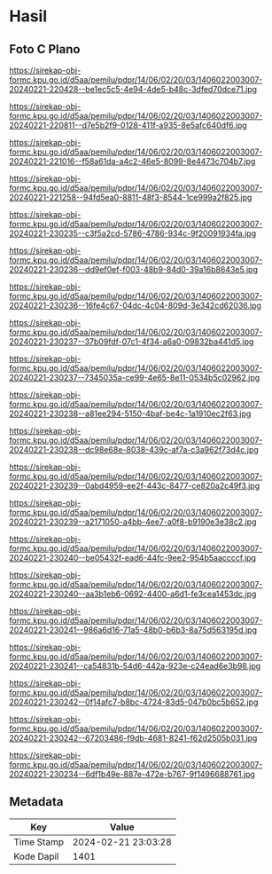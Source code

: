 # Hasil

## Foto C Plano

https://sirekap-obj-formc.kpu.go.id/d5aa/pemilu/pdpr/14/06/02/20/03/1406022003007-20240221-220428--be1ec5c5-4e94-4de5-b48c-3dfed70dce71.jpg

https://sirekap-obj-formc.kpu.go.id/d5aa/pemilu/pdpr/14/06/02/20/03/1406022003007-20240221-220811--d7e5b2f9-0128-411f-a935-8e5afc640df6.jpg

https://sirekap-obj-formc.kpu.go.id/d5aa/pemilu/pdpr/14/06/02/20/03/1406022003007-20240221-221016--f58a61da-a4c2-46e5-8099-8e4473c704b7.jpg

https://sirekap-obj-formc.kpu.go.id/d5aa/pemilu/pdpr/14/06/02/20/03/1406022003007-20240221-221258--94fd5ea0-8811-48f3-8544-1ce999a2f825.jpg

https://sirekap-obj-formc.kpu.go.id/d5aa/pemilu/pdpr/14/06/02/20/03/1406022003007-20240221-230235--c3f5a2cd-5786-4786-934c-9f20091934fa.jpg

https://sirekap-obj-formc.kpu.go.id/d5aa/pemilu/pdpr/14/06/02/20/03/1406022003007-20240221-230236--dd9ef0ef-f003-48b9-84d0-39a16b8643e5.jpg

https://sirekap-obj-formc.kpu.go.id/d5aa/pemilu/pdpr/14/06/02/20/03/1406022003007-20240221-230236--16fe4c67-04dc-4c04-809d-3e342cd62036.jpg

https://sirekap-obj-formc.kpu.go.id/d5aa/pemilu/pdpr/14/06/02/20/03/1406022003007-20240221-230237--37b09fdf-07c1-4f34-a6a0-09832ba441d5.jpg

https://sirekap-obj-formc.kpu.go.id/d5aa/pemilu/pdpr/14/06/02/20/03/1406022003007-20240221-230237--7345035a-ce99-4e65-8e11-0534b5c02962.jpg

https://sirekap-obj-formc.kpu.go.id/d5aa/pemilu/pdpr/14/06/02/20/03/1406022003007-20240221-230238--a81ee294-5150-4baf-be4c-1a1910ec2f63.jpg

https://sirekap-obj-formc.kpu.go.id/d5aa/pemilu/pdpr/14/06/02/20/03/1406022003007-20240221-230238--dc98e68e-8038-439c-af7a-c3a962f73d4c.jpg

https://sirekap-obj-formc.kpu.go.id/d5aa/pemilu/pdpr/14/06/02/20/03/1406022003007-20240221-230239--0abd4959-ee2f-443c-8477-ce820a2c49f3.jpg

https://sirekap-obj-formc.kpu.go.id/d5aa/pemilu/pdpr/14/06/02/20/03/1406022003007-20240221-230239--a2171050-a4bb-4ee7-a0f8-b9190e3e38c2.jpg

https://sirekap-obj-formc.kpu.go.id/d5aa/pemilu/pdpr/14/06/02/20/03/1406022003007-20240221-230240--be05432f-ead6-44fc-9ee2-954b5aaccccf.jpg

https://sirekap-obj-formc.kpu.go.id/d5aa/pemilu/pdpr/14/06/02/20/03/1406022003007-20240221-230240--aa3b1eb6-0692-4400-a6d1-fe3cea1453dc.jpg

https://sirekap-obj-formc.kpu.go.id/d5aa/pemilu/pdpr/14/06/02/20/03/1406022003007-20240221-230241--986a6d16-71a5-48b0-b6b3-8a75d563195d.jpg

https://sirekap-obj-formc.kpu.go.id/d5aa/pemilu/pdpr/14/06/02/20/03/1406022003007-20240221-230241--ca54831b-54d6-442a-923e-c24ead6e3b98.jpg

https://sirekap-obj-formc.kpu.go.id/d5aa/pemilu/pdpr/14/06/02/20/03/1406022003007-20240221-230242--0f14afc7-b8bc-4724-83d5-047b0bc5b652.jpg

https://sirekap-obj-formc.kpu.go.id/d5aa/pemilu/pdpr/14/06/02/20/03/1406022003007-20240221-230242--67203486-f9db-4681-8241-f62d2505b031.jpg

https://sirekap-obj-formc.kpu.go.id/d5aa/pemilu/pdpr/14/06/02/20/03/1406022003007-20240221-230234--6df1b49e-887e-472e-b767-9f1496688761.jpg


## Metadata

| Key        | Value               |
| ---------- | ------------------- |
| Time Stamp | 2024-02-21 23:03:28 |
| Kode Dapil | 1401                |



